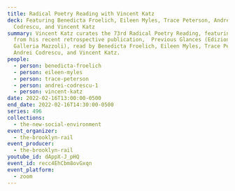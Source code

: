 ```yaml
---
title: Radical Poetry Reading with Vincent Katz
deck: Featuring Benedicta Froelich, Eileen Myles, Trace Peterson, Andrei
  Codrescu, and Vincent Katz
summary: Vincent Katz curates the 73rd Radical Poetry Reading, featuring poetry
  from his recent retrospective publication,  Previous Glances (Edizioni
  Galleria Mazzoli), read by Benedicta Froelich, Eileen Myles, Trace Peterson,
  Andrei Codrescu, and Vincent Katz.
people:
  - person: benedicta-froelich
  - person: eileen-myles
  - person: trace-peterson
  - person: andrei-codrescu-1
  - person: vincent-katz
date: 2022-02-16T13:00:00-0500
end_date: 2022-02-16T14:30:00-0500
series: 496
collections:
  - the-new-social-environment
event_organizer:
  - the-brooklyn-rail
event_producer:
  - the-brooklyn-rail
youtube_id: dAppX-J_pHQ
event_id: recc4EhCbm8ovGxqn
event_platform:
  - zoom
---
```


